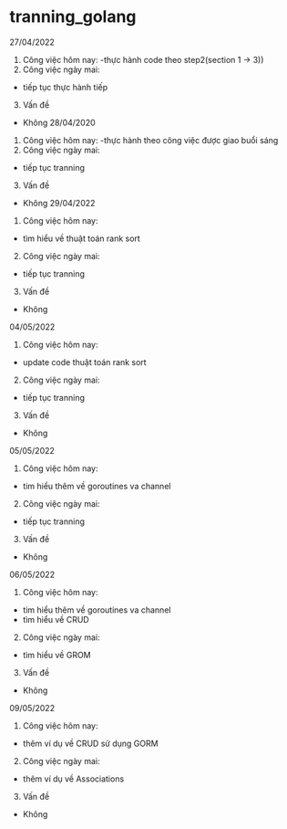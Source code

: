 # tranning_golang
27/04/2022
1. Công việc hôm nay:
-thực hành code theo step2(section 1 -> 3))
2. Công việc ngày mai:
- tiếp tục thực hành tiếp
3. Vấn đề 
- Không
28/04/2020
1. Công việc hôm nay:
-thực hành theo công việc được giao buổi sáng
2. Công việc ngày mai:
- tiếp tục tranning
3. Vấn đề 
- Không
29/04/2022
1. Công việc hôm nay:
- tìm hiểu về thuật toán rank sort
2. Công việc ngày mai:
- tiếp tục tranning
3. Vấn đề 
- Không

04/05/2022
1. Công việc hôm nay:
- update code thuật toán rank sort
2. Công việc ngày mai:
- tiếp tục tranning
3. Vấn đề 
- Không

05/05/2022
1. Công việc hôm nay:
- tim hiểu thêm về goroutines va channel
2. Công việc ngày mai:
- tiếp tục tranning
3. Vấn đề 
- Không

06/05/2022
1. Công việc hôm nay:
- tim hiểu thêm về goroutines va channel
- tìm hiểu về CRUD
2. Công việc ngày mai:
- tìm hiểu về GROM
3. Vấn đề 
- Không

09/05/2022
1. Công việc hôm nay:
- thêm ví dụ về CRUD sử dụng GORM
2. Công việc ngày mai:
- thêm ví dụ về Associations
3. Vấn đề 
- Không
